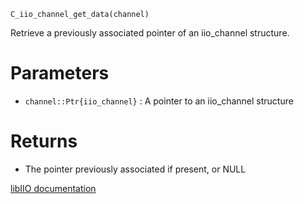 ```
C_iio_channel_get_data(channel)
```

Retrieve a previously associated pointer of an iio_channel structure.

# Parameters

  * `channel::Ptr{iio_channel}` : A pointer to an iio_channel structure

# Returns

  * The pointer previously associated if present, or NULL

[libIIO documentation](https://analogdevicesinc.github.io/libiio/master/libiio/group__Channel.html#gacbce92eaefb8d61c1e4f0dc042b211e6)
